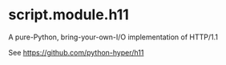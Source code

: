 script.module.h11
======================

A pure-Python, bring-your-own-I/O implementation of HTTP/1.1


See https://github.com/python-hyper/h11

